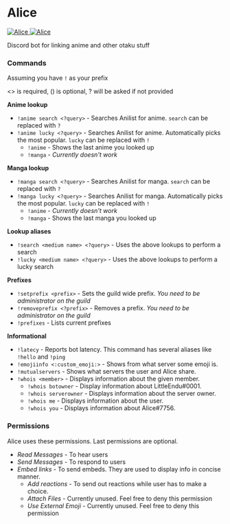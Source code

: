 # Alice
<a href="https://discordbots.org/bot/354974625593032704" >
  <img src="https://discordbots.org/api/widget/servers/354974625593032704.svg?noavatar=true" alt="Alice" />
</a>
<a href="https://discordbots.org/bot/354974625593032704" >
  <img src="https://discordbots.org/api/widget/lib/354974625593032704.svg?noavatar=true" alt="Alice" />
</a>

Discord bot for linking anime and other otaku stuff

### Commands
Assuming you have ``!`` as your prefix

<> is required, () is optional, ? will be asked if not provided

**Anime lookup**
* ``!anime search <?query>`` - Searches Anilist for anime. ``search`` can be replaced with ``?``
* ``!anime lucky <?query>`` - Searches Anilist for anime. Automatically picks the most popular. ``lucky`` can be replaced with ``!``
    * ``!anime`` - Shows the last anime you looked up
    * ``!manga`` - *Currently doesn't work*
    
**Manga lookup**
* ``!manga search <?query>`` - Searches Anilist for manga. ``search`` can be replaced with ``?``
* ``!manga lucky <?query>`` - Searches Anilist for manga. Automatically picks the most popular. ``lucky`` can be replaced with ``!``
    * ``!anime`` - *Currently doesn't work*
    * ``!manga`` - Shows the last manga you looked up
    
**Lookup aliases**
* ``!search <medium name> <?query>`` - Uses the above lookups to perform a search
* ``!lucky <medium name> <?query>`` - Uses the above lookups to perform a lucky search

**Prefixes**
* ``!setprefix <prefix>`` - Sets the guild wide prefix. *You need to be administrator on the guild*
* ``!removeprefix <?prefix>`` - Removes a prefix. *You need to be administrator on the guild*
* ``!prefixes`` - Lists current prefixes

**Informational**
* ``!latecy`` - Reports bot latency. This command has several aliases like ``!hello`` and ``!ping``
* ``!emojiinfo <:custom_emoji:>`` - Shows from what server some emoji is.
* ``!mutualservers`` - Shows what servers the user and Alice share.
* ``!whois <member>`` - Displays information about the given member.
  * ``!whois botowner`` - Display information about LittleEndu#0001.
  * ``!whois serverowner`` - Displays information about the server owner.
  * ``!whois me`` - Displays information about the user.
  * ``!whois you`` - Displays information about Alice#7756.
  
 ### Permissions
 Alice uses these permissions. Last permissions are optional.
 
 * *Read Messages* - To hear users
 * *Send Messages* - To respond to users
 * *Embed links* - To send embeds. They are used to display info in concise manner.
    * *Add reactions* - To send out reactions while user has to make a choice.
    * *Attach Files* - Currently unused. Feel free to deny this permission
    * *Use External Emoji* - Currently unused. Feel free to deny this permission